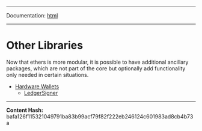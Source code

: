 -----

Documentation: [html](https://docs-beta.ethers.io/)

-----


Other Libraries
===============


Now that ethers is more modular, it is possible to have additional
ancillary packages, which are not part of the core but optionally
add functionality only needed in certain situations.


* [Hardware Wallets](hardware)
  * [LedgerSigner](hardware)



-----
**Content Hash:** bafa126f115321049791ba83b99acf79f82f222eb246124c601983ad8cb4b73a